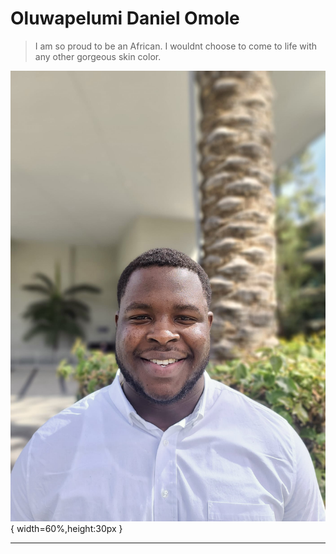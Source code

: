 # Oluwapelumi Daniel Omole

> I am so proud to be an African. I wouldnt choose to come to life with any other gorgeous skin color.

![A picture of myself](picass.jpg){ width=60%,height:30px }

****